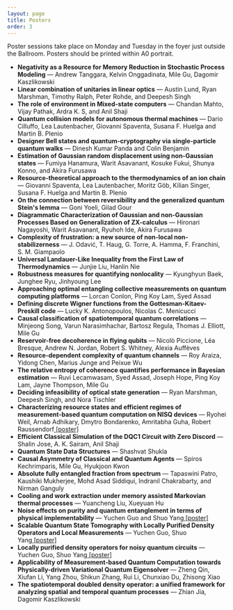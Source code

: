 ```yaml
---
layout: page
title: Posters
order: 3
---
```


<!---![Garden By the Bay](/garden_bay.jpg)--->

<!---![Merlion](/merlion.jpg)--->

Poster sessions take place on Monday and Tuesday in the foyer just outside the Ballroom. Posters should be printed within A0 portrait.  

* **Negativity as a Resource for Memory Reduction in Stochastic Process Modeling** &mdash; Andrew Tanggara, Kelvin Onggadinata, Mile Gu, Dagomir Kaszlikowski
* **Linear combination of unitaries in linear optics** &mdash; Austin Lund,  Ryan Marshman, Timothy Ralph, Peter Rohde, and Deepesh Singh
* **The role of environment in Mixed-state computers** &mdash; Chandan Mahto, Vijay Pathak, Ardra K. S, and Anil Shaji 
* **Quantum collision models for autonomous thermal machines** &mdash; Dario Cilluffo, Lea Lautenbacher, Giovanni Spaventa, Susana F. Huelga and Martin B. Plenio
* **Designer Bell states and quantum-cryptography via single-particle quantum walks** &mdash; Dinesh Kumar Panda and Colin Benjamin
* **Estimation of Gaussian random displacement using non-Gaussian states** &mdash; Fumiya Hanamura, Warit Asavanant, Kosuke Fukui, Shunya Konno, and Akira Furusawa
* **Resource-theoretical approach to the thermodynamics of an ion chain** &mdash; Giovanni Spaventa, Lea Lautenbacher, Moritz Göb, Kilian Singer, Susana F. Huelga and Martin B. Plenio
* **On the connection between reversibility and the generalized quantum Stein's lemma** &mdash; Goni Yoeli, Gilad Gour
* **Diagrammatic Characterization of Gaussian and non-Gaussian Processes Based on Generalization of ZX-calculus** &mdash; Hironari Nagayoshi, Warit Asavanant, Ryuhoh Ide, Akira Furusawa
* **Complexity of frustration: a new source of non-local non-stabilizerness** &mdash; J. Odavić, T. Haug, G. Torre, A. Hamma, F. Franchini, S. M. Giampaolo
* **Universal Landauer-Like Inequality from the First Law of Thermodynamics** &mdash; Junjie Liu, Hanlin Nie
* **Robustness measures for quantifying nonlocality** &mdash; Kyunghyun Baek, Junghee Ryu, Jinhyoung Lee
* **Approaching optimal entangling collective measurements on quantum computing platforms** &mdash; Lorcan Conlon, Ping Koy Lam, Syed Assad
* **Defining discrete Wigner functions from the Gottesman-Kitaev-Preskill code** &mdash; Lucky K. Antonopoulos, Nicolas C. Menicucci
* **Causal classification of spatiotemporal quantum correlations** &mdash; Minjeong Song, Varun Narasimhachar, Bartosz Regula, Thomas J. Elliott, Mile Gu
* **Reservoir-free decoherence in flying qubits** &mdash; Nicolò Piccione, Léa Bresque, Andrew N. Jordan, Robert S. Whitney, Alexia Auffèves
* **Resource-dependent complexity of quantum channels** &mdash; Roy Araiza, Yidong Chen, Marius Junge and Peixue Wu 
* **The relative entropy of coherence quantifies performance in Bayesian estimation** &mdash; Ruvi Lecamwasam, Syed Assad, Joseph Hope, Ping Koy Lam, Jayne Thompson, Mile Gu
* **Deciding infeasibility of optical state generation** &mdash; Ryan Marshman, Deepesh Singh, and Nora Tischler
* **Characterizing resource states and efficient regimes of measurement-based quantum computation on NISQ devices** &mdash; Ryohei Weil, Arnab Adhikary, Dmytro Bondarenko, Amritabha Guha, Robert Raussendorf<a href="https://drive.google.com/file/d/1tzo-n3M1UdNO9L4tZuks_z9UO2wvYFZD/view?usp=sharing">&nbsp;[poster]</a>
* **Efficient Classical Simulation of the DQC1 Circuit with Zero Discord** &mdash; Shalin Jose, A. K. Sairam, Anil Shaji
* **Quantum State Data Structures** &mdash; Shashvat Shukla
* **Causal Asymmetry of Classical and Quantum Agents** &mdash; Spiros Kechrimparis, Mile Gu, Hyukjoon Kwon
* **Absolute fully entangled fraction from spectrum** &mdash; Tapaswini Patro, Kaushiki Mukherjee, Mohd Asad Siddiqui, Indranil Chakrabarty, and Nirman Ganguly
* **Cooling and work extraction under memory assisted Markovian thermal processes** &mdash; Yuancheng Liu, Xueyuan Hu
* **Noise effects on purity and quantum entanglement in terms of physical implementability** &mdash; Yuchen Guo and Shuo Yang<a href="https://drive.google.com/file/d/1WhdubZxgfmswCkY0bi1gvWuYEYbcvPUu/view?usp=sharing">&nbsp;[poster]</a>
* **Scalable Quantum State Tomography with Locally Purified Density Operators and Local Measurements** &mdash; Yuchen Guo, Shuo Yang<a href="https://drive.google.com/file/d/1dqApjVQKatW4eGPB_0gpgmoR2FdEaJj6/view?usp=sharing">&nbsp;[poster]</a>
* **Locally purified density operators for noisy quantum circuits** &mdash; Yuchen Guo, Shuo Yang<a href="https://drive.google.com/file/d/1nOc5dkCet5wg9RTE4Q8xmx3bb6fbdT4C/view?usp=sharing">&nbsp;[poster]</a>
* **Applicability of Measurement-based Quantum Computation towards Physically-driven Variational Quantum Eigensolver** &mdash; Zheng Qin, Xiufan Li, Yang Zhou, Shikun Zhang, Rui Li, Chunxiao Du, Zhisong Xiao
* **The spatiotemporal doubled density operator: a unified framework for analyzing spatial and temporal quantum processes** &mdash; Zhian Jia, Dagomir Kaszlikowski
